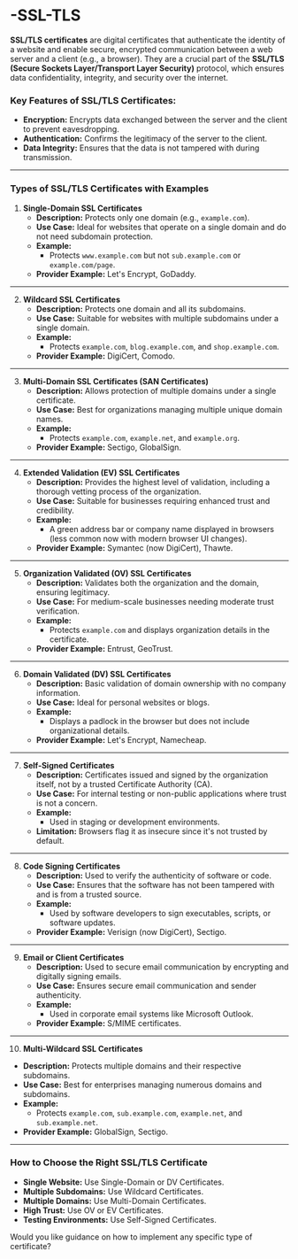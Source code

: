 # -SSL-TLS
**SSL/TLS certificates** are digital certificates that authenticate the identity of a website and enable secure, encrypted communication between a web server and a client (e.g., a browser). They are a crucial part of the **SSL/TLS (Secure Sockets Layer/Transport Layer Security)** protocol, which ensures data confidentiality, integrity, and security over the internet. 

### Key Features of SSL/TLS Certificates:
- **Encryption:** Encrypts data exchanged between the server and the client to prevent eavesdropping.
- **Authentication:** Confirms the legitimacy of the server to the client.
- **Data Integrity:** Ensures that the data is not tampered with during transmission.

---

### **Types of SSL/TLS Certificates with Examples**

1. **Single-Domain SSL Certificates**
   - **Description:** Protects only one domain (e.g., `example.com`).
   - **Use Case:** Ideal for websites that operate on a single domain and do not need subdomain protection.
   - **Example:** 
     - Protects `www.example.com` but not `sub.example.com` or `example.com/page`.
   - **Provider Example:** Let's Encrypt, GoDaddy.

---

2. **Wildcard SSL Certificates**
   - **Description:** Protects one domain and all its subdomains.
   - **Use Case:** Suitable for websites with multiple subdomains under a single domain.
   - **Example:**
     - Protects `example.com`, `blog.example.com`, and `shop.example.com`.
   - **Provider Example:** DigiCert, Comodo.

---

3. **Multi-Domain SSL Certificates (SAN Certificates)**
   - **Description:** Allows protection of multiple domains under a single certificate.
   - **Use Case:** Best for organizations managing multiple unique domain names.
   - **Example:**
     - Protects `example.com`, `example.net`, and `example.org`.
   - **Provider Example:** Sectigo, GlobalSign.

---

4. **Extended Validation (EV) SSL Certificates**
   - **Description:** Provides the highest level of validation, including a thorough vetting process of the organization.
   - **Use Case:** Suitable for businesses requiring enhanced trust and credibility.
   - **Example:**
     - A green address bar or company name displayed in browsers (less common now with modern browser UI changes).
   - **Provider Example:** Symantec (now DigiCert), Thawte.

---

5. **Organization Validated (OV) SSL Certificates**
   - **Description:** Validates both the organization and the domain, ensuring legitimacy.
   - **Use Case:** For medium-scale businesses needing moderate trust verification.
   - **Example:** 
     - Protects `example.com` and displays organization details in the certificate.
   - **Provider Example:** Entrust, GeoTrust.

---

6. **Domain Validated (DV) SSL Certificates**
   - **Description:** Basic validation of domain ownership with no company information.
   - **Use Case:** Ideal for personal websites or blogs.
   - **Example:**
     - Displays a padlock in the browser but does not include organizational details.
   - **Provider Example:** Let's Encrypt, Namecheap.

---

7. **Self-Signed Certificates**
   - **Description:** Certificates issued and signed by the organization itself, not by a trusted Certificate Authority (CA).
   - **Use Case:** For internal testing or non-public applications where trust is not a concern.
   - **Example:**
     - Used in staging or development environments.
   - **Limitation:** Browsers flag it as insecure since it's not trusted by default.

---

8. **Code Signing Certificates**
   - **Description:** Used to verify the authenticity of software or code.
   - **Use Case:** Ensures that the software has not been tampered with and is from a trusted source.
   - **Example:**
     - Used by software developers to sign executables, scripts, or software updates.
   - **Provider Example:** Verisign (now DigiCert), Sectigo.

---

9. **Email or Client Certificates**
   - **Description:** Used to secure email communication by encrypting and digitally signing emails.
   - **Use Case:** Ensures secure email communication and sender authenticity.
   - **Example:**
     - Used in corporate email systems like Microsoft Outlook.
   - **Provider Example:** S/MIME certificates.

---

10. **Multi-Wildcard SSL Certificates**
   - **Description:** Protects multiple domains and their respective subdomains.
   - **Use Case:** Best for enterprises managing numerous domains and subdomains.
   - **Example:**
     - Protects `example.com`, `sub.example.com`, `example.net`, and `sub.example.net`.
   - **Provider Example:** GlobalSign, Sectigo.

---

### **How to Choose the Right SSL/TLS Certificate**
- **Single Website:** Use Single-Domain or DV Certificates.
- **Multiple Subdomains:** Use Wildcard Certificates.
- **Multiple Domains:** Use Multi-Domain Certificates.
- **High Trust:** Use OV or EV Certificates.
- **Testing Environments:** Use Self-Signed Certificates.

Would you like guidance on how to implement any specific type of certificate?
